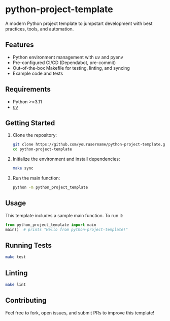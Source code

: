 # python-project-template

A modern Python project template to jumpstart development with best practices, tools, and automation.

## Features
- Python environment management with uv and pyenv
- Pre-configured CI/CD (Dependabot, pre-commit)
- Out-of-the-box Makefile for testing, linting, and syncing
- Example code and tests

## Requirements
- Python >=3.11
- [uv](https://github.com/astral-sh/uv)

## Getting Started

1. Clone the repository:
   ```bash
   git clone https://github.com/yourusername/python-project-template.git
   cd python-project-template
   ```
2. Initialize the environment and install dependencies:
   ```bash
   make sync
   ```
3. Run the main function:
   ```bash
   python -m python_project_template
   ```

## Usage

This template includes a sample main function. To run it:

```python
from python_project_template import main
main()  # prints "Hello from python-project-template!"
```

## Running Tests

```bash
make test
```

## Linting

```bash
make lint
```

## Contributing
Feel free to fork, open issues, and submit PRs to improve this template!